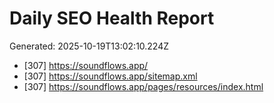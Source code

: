 # Daily SEO Health Report

Generated: 2025-10-19T13:02:10.224Z

- [307] https://soundflows.app/
- [307] https://soundflows.app/sitemap.xml
- [307] https://soundflows.app/pages/resources/index.html